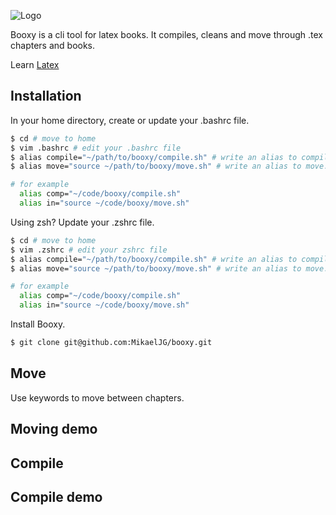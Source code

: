 
![Logo](https://github.com/MikaelJG/noti/blob/master/assets/.png)

Booxy is a cli tool for latex books. It compiles, cleans and move through .tex chapters and books.

Learn [Latex](https://www.latex-project.org/)

## Installation

In your home directory, create or update your .bashrc file.
```bash
$ cd # move to home
$ vim .bashrc # edit your .bashrc file
$ alias compile="~/path/to/booxy/compile.sh" # write an alias to compile.sh
$ alias move="source ~/path/to/booxy/move.sh" # write an alias to move.sh

# for example
  alias comp="~/code/booxy/compile.sh"
  alias in="source ~/code/booxy/move.sh"
```
Using zsh? Update your .zshrc file.
```bash
$ cd # move to home
$ vim .zshrc # edit your zshrc file 
$ alias compile="~/path/to/booxy/compile.sh" # write an alias to compile.sh
$ alias move="source ~/path/to/booxy/move.sh" # write an alias to move.sh

# for example
  alias comp="~/code/booxy/compile.sh"
  alias in="source ~/code/booxy/move.sh"
```
Install Booxy.
```bash
$ git clone git@github.com:MikaelJG/booxy.git
```
## Move 

Use keywords to move between chapters.


## Moving demo


## Compile 


## Compile demo


